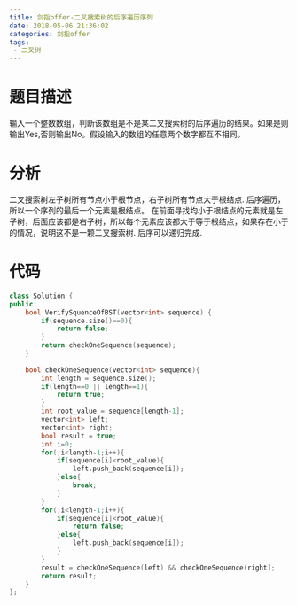 ```yaml
---
title: 剑指offer-二叉搜索树的后序遍历序列
date: 2018-05-06 21:36:02
categories: 剑指offer
tags: 
 - 二叉树
---
```


# 题目描述
输入一个整数数组，判断该数组是不是某二叉搜索树的后序遍历的结果。如果是则输出Yes,否则输出No。假设输入的数组的任意两个数字都互不相同。

<!--more-->

# 分析
二叉搜索树左子树所有节点小于根节点，右子树所有节点大于根结点.
后序遍历，所以一个序列的最后一个元素是根结点。
在前面寻找均小于根结点的元素就是左子树，后面应该都是右子树，所以每个元素应该都大于等于根结点，如果存在小于的情况，说明这不是一颗二叉搜索树.
后序可以递归完成.

# 代码
```C++
class Solution {
public:
    bool VerifySquenceOfBST(vector<int> sequence) {
        if(sequence.size()==0){
            return false;
        }
        return checkOneSequence(sequence);
    }
    
    bool checkOneSequence(vector<int> sequence){
        int length = sequence.size();
        if(length==0 || length==1){
            return true;
        }
        int root_value = sequence[length-1];
        vector<int> left;
        vector<int> right;
        bool result = true;
        int i=0;
        for(;i<length-1;i++){
            if(sequence[i]<root_value){
                left.push_back(sequence[i]);
            }else{
                break;
            }
        }
        for(;i<length-1;i++){
            if(sequence[i]<root_value){
                return false;
            }else{
                left.push_back(sequence[i]);
            }
        }
        result = checkOneSequence(left) && checkOneSequence(right);
        return result;
    }
};
```